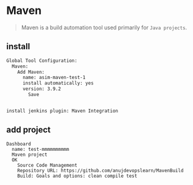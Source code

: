 # Maven

> Maven is a build automation tool used primarily for `Java projects`.


## install
```txt
Global Tool Configuration:
  Maven:
    Add Maven:
      name: asim-maven-test-1
      install automatically: yes
      version: 3.9.2
        Save


install jenkins plugin: Maven Integration
```


## add project
```text
Dashboard
  name: test-mmmmmmmmmm
  Maven project
  OK
    Source Code Management
    Repository URL: https://github.com/anujdevopslearn/MavenBuild
    Build: Goals and options: clean compile test
```
